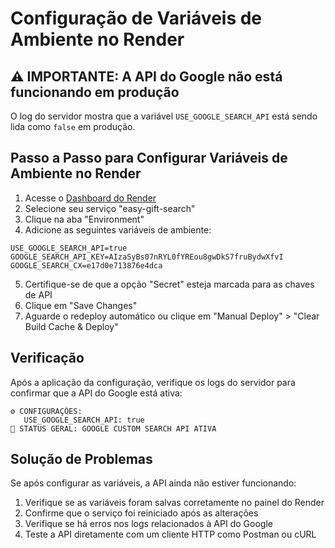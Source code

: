 # Configuração de Variáveis de Ambiente no Render

## ⚠️ IMPORTANTE: A API do Google não está funcionando em produção

O log do servidor mostra que a variável `USE_GOOGLE_SEARCH_API` está sendo lida como `false` em produção.

## Passo a Passo para Configurar Variáveis de Ambiente no Render

1. Acesse o [Dashboard do Render](https://dashboard.render.com/)
2. Selecione seu serviço "easy-gift-search"
3. Clique na aba "Environment"
4. Adicione as seguintes variáveis de ambiente:

```
USE_GOOGLE_SEARCH_API=true
GOOGLE_SEARCH_API_KEY=AIzaSyBs07nRYL0fYREou8gwDkS7fruBydwXfvI
GOOGLE_SEARCH_CX=e17d0e713876e4dca
```

5. Certifique-se de que a opção "Secret" esteja marcada para as chaves de API
6. Clique em "Save Changes"
7. Aguarde o redeploy automático ou clique em "Manual Deploy" > "Clear Build Cache & Deploy"

## Verificação

Após a aplicação da configuração, verifique os logs do servidor para confirmar que a API do Google está ativa:

```
⚙️ CONFIGURAÇÕES:
   USE_GOOGLE_SEARCH_API: true
🎉 STATUS GERAL: GOOGLE CUSTOM SEARCH API ATIVA
```

## Solução de Problemas

Se após configurar as variáveis, a API ainda não estiver funcionando:

1. Verifique se as variáveis foram salvas corretamente no painel do Render
2. Confirme que o serviço foi reiniciado após as alterações
3. Verifique se há erros nos logs relacionados à API do Google
4. Teste a API diretamente com um cliente HTTP como Postman ou cURL
